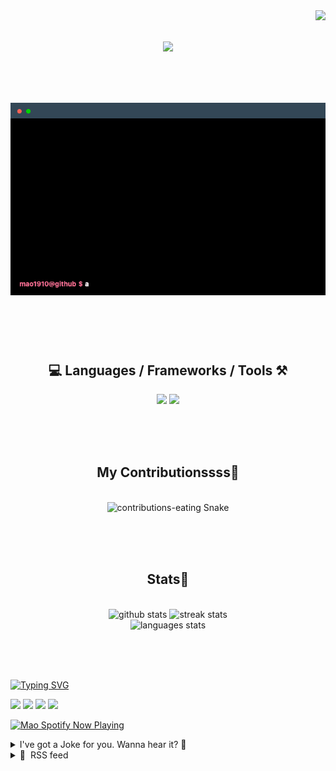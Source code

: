 <!-- VISITOR BADGE -->
<!-- https://github.com/hehuapei/visitor-badge -->

<img align="right" src="https://visitor-badge.laobi.icu/badge?page_id=mao1910.mao1910&left_color=%2379DAF9&right_color=%23FE6E96" />


<!-- TYPING SVG -->
<!-- https://github.com/DenverCoder1/readme-typing-svg -->

<h1 align="center">
    <img src="https://readme-typing-svg.herokuapp.com/?font=Righteous&size=35&center=true&vCenter=true&width=500&height=70&color=FE6E96&font=poppins&duration=5000&lines=Hi+There!+👋;+I'm+Mao!;" />
</h1>

<br/>

<!-- CODE/TERMINAL ABOUT ME -->
<h1 align="center">
<img src="./assets/terminal-5.gif" alt="Terminal" />
</h1>

<br/><br/><br/>


<!-- TECHNOLOGIES LOGOS -->
<!-- https://github.com/tandpfun/skill-icons -->

<h2 align="center">💻 Languages / Frameworks / Tools ⚒️</h2>
<div align="center">
    <img src="https://skillicons.dev/icons?i=javascript,typescript,angular,react,html,css,scss,bootstrap,cs,java,spring" />
    <img src="https://skillicons.dev/icons?i=flutter,firebase,supabase,mysql,git,github,gitlab,vscode,idea,maven,figma" />
</div>

<br/><br/><br/>


<!-- CONTRIBUTIONS SNAKE GAME -->
<!-- https://github.com/Platane/snk -->

<div align="center">
  <h2> My Contributionssss🐍 </h2>
  <br>
  <img alt="contributions-eating Snake" src="https://raw.githubusercontent.com/mao1910/mao1910/output/github-contribution-grid-snake.svg" />

  <!-- Four lines below suggested by Planate for Dark mode-->
  <picture>
  <source media="(prefers-color-scheme: dark)" srcset="github-snake-dark.svg" />
  <source media="(prefers-color-scheme: light)" srcset="github-snake.svg" />
  </picture>
  
  <br/><br/><br/>
</div>


<!-- GITHUB STATS -->
<!-- https://github.com/DenverCoder1/github-readme-streak-stats -->
<!-- https://github.com/anuraghazra/github-readme-stats -->
<!-- https://github-readme-stats-mao1910.vercel.app/ My own Vercel deployment-->

<h2 align="center"> Stats📝 </h2>
  <br>
<div align=center>
  <img width=429 src="https://github-readme-stats-mao1910.vercel.app/api?username=mao1910&count_private=true&show_icons=true&theme=dracula&rank_icon=github&hide=contribs&border_radius=10&border_color=79DAF9" alt="github stats"/>
  <img width=396 src="https://streak-stats.demolab.com/?user=mao1910&count_private=true&theme=dracula&currStreakNum=79DAF9&currStreakLabel=FE6E96&border_radius=10&border=79DAF9" alt="streak stats"/>
  <br/>
  <img src="https://github-readme-stats-mao1910.vercel.app/api/top-langs/?username=mao1910&layout=compact&theme=dracula&border_radius=10&size_weight=0.5&count_weight=0.5&border_color=79DAF9" alt="languages stats" />
</div>

<br/><br/><br/>


<!-- FOOTER -->
<!-- https://github.com/DenverCoder1/readme-typing-svg -->
<!-- https://readme-typing-svg.demolab.com/demo/ -->

<a href="https://git.io/typing-svg"><img src="https://readme-typing-svg.demolab.com?font=Poppins&pause=1000&color=FE6E96&width=535&lines=Thanks+for+dropping+by!;Feel+free+to+check+any+of+the+Socials+below+%F0%9F%91%87;Or+the+Joke+Of+The+Day+if+you're+down+for+a+giggle+%F0%9F%98%9D;Hope+to+see+you+again+%F0%9F%91%8A;Uh%3F+You're+still+here%3F;Well...+I'm+running+out+of+things+to+say...;Tell+you+what%2C+due+to+your+effort+and+perseverance%2C;I+shall+present+you+with+a+short+poem%3A;%22To+code%2C+or+not+to+code%2C+that+is+the+question%3A;Whether+'tis+nobler+in+the+IDE+to+debug;The+errors+and+issues+of+outrageous+software%2C;Or+to+take+up+the+keyboard+against+a+sea+of+bugs;And+by+coding%2C+end+them.%22;by+William+Shakespeare%2C+probably.+;Pretty+sure+that's+Hamlet's.;Alrighty%2C+this+has+been+fun.;But+I'll+restart+the+loop+now...+see+ya+soon!" alt="Typing SVG" /></a>


<!--  SOCIAL NETWORKS -->
<!-- https://github.com/alexandresanlim/Badges4-README.md-Profile -->

  <div> 
    <a href="https://www.deviantart.com/madeinkobaia/art/my-profile-is-under-construction-265626465" target="_blank"><img src="https://img.shields.io/badge/-LinkedIn-%230077B5?style=for-the-badge&logo=linkedin&logoColor=white" target="_blank"></a> <!-- ADD LINKEDIN PROFILE -->
    <a href = "https://www.nicepng.com/ourpic/u2q8o0t4t4r5o0r5_website-under-construction-png-graphic-transparent-website-under/"><img src="https://img.shields.io/badge/Portfolio-4285F4?style=for-the-badge&logo=Google-chrome&logoColor=white" target="_blank"></a> <!-- ADD PORTFOLIO WEBSITE -->
    <a href="https://discord.gg" target="_blank"><img src="https://img.shields.io/badge/Discord-7289DA?style=for-the-badge&logo=discord&logoColor=white" target="_blank"></a> <!-- ADD DISCORD -->
    <a href = "mailto:mao1910dev@gmail.com"><img src="https://img.shields.io/badge/Gmail-D14836?style=for-the-badge&logo=gmail&logoColor=white" target="_blank"></a>
  </div>


<!-- SPOTIFY PLAYING-->
<!-- https://github.com/novatorem/novatorem -->
<!-- https://spotify-now-playing-novatorem-git-main-mao1910.vercel.app/ My own Vercel deployment-->

[<img width=438px src="https://spotify-now-playing-git-main-mao1910.vercel.app//api/spotify/?border_color=FE6E96" alt="Mao Spotify Now Playing" />](https://open.spotify.com/user/31542et242zglhf42ydrtqgvuvde)


<!-- JOKE OF THE DAY -->
<!-- https://github.com/ABSphreak/readme-jokes -->
<!-- https://readme-jokes-git-master-mao1910.vercel.app/ My own Vercel deployment-->

<details>
<summary>I've got a Joke for you. Wanna hear it? 🙈</summary>

<br/>

 <tr>
 <td style="padding-top:4px"><img src = "https://readme-jokes-git-master-mao1910.vercel.app/api?&theme=dracula"></td>
 </tr>

</details>


<!-- RSS FEED -->
<!-- https://github.com/gautamkrishnar/blog-post-workflow -->

<details>
<summary>📕 &nbsp;RSS feed</summary>

<br/>

<!-- BLOG-POST-LIST:START -->
 #### - [The 10 tools I install on every new Mac I get](https://dev.to/codepo8/the-10-tools-i-install-on-every-new-mac-i-get-2l59) 
 <details><summary>Article</summary> <p>I am currently on a company trip with my brand new MacBook and here are the things I always install first to get started:</p>

<ul>
<li>
<a href="https://brew.sh/">Homebrew</a> - makes installing of low level stuff a breeze (free)</li>
<li>
<a href="https://nodejs.org/en">Node/NPM</a> - many things rely on it (free)</li>
<li>
<a href="https://www.dropbox.com/">Dropbox</a> - still be best way to store and share content amongst machines, both Google Drive and Microsoft OneDrive drive me nuts with their file permission nonsense (paid)</li>
<li>
<a href="https://videolan.org/vlc">VLC</a> - plays everything, has excellent keyboard shortcuts and can in a pinch even record screens for you (free)</li>
<li>
<a href="https://code.visualstudio.com">VS Code</a> - coders gotta edit (free)</li>
<li>
<a href="https://desktop.github.com/">GitHub Desktop</a> - much, much easier than installing and setting up Git yourself (free)</li>
<li>
<a href="https://imageoptim.com/mac">ImageOptim</a> - file resizing and optimising images, even on the command line (free)</li>
<li>
<a href="https://ffmpeg.org/">FFMPEG</a> - converts anything to anything on the command line (free)</li>
<li>
<a href="https://handbrake.fr/">Handbrake</a> - batch conversion of videos made easy (free)</li>
<li>
<a href="https://www.telestream.net/screenflow/overview.htm">Screenflow</a> - my go-to screen recording and video editing tool (paid)</li>
</ul>

<p>Other essentials are a VPN (I use <a href="https://mullvad.net/en">Mullvad</a> and <a href="https://protonvpn.com/">ProtonVPN</a>), but that's about it. </p>

<p>Photo by <a href="https://unsplash.com/@imattsmart?utm_source=unsplash&amp;utm_medium=referral&amp;utm_content=creditCopyText">iMattSmart</a> on <a href="https://unsplash.com/photos/sm0Bkoj5bnA?utm_source=unsplash&amp;utm_medium=referral&amp;utm_content=creditCopyText">Unsplash</a></p>

 </details> 
 <hr /> 

 #### - [C# Arrays](https://dev.to/zafarurakov/c-arrays-4acj) 
 <details><summary>Article</summary> <h3>
  
  
  Introduction
</h3>

<p>Arrays are an essential data structure in C# that allow you to store and manipulate collections of elements of the same data type. Arrays provide a convenient way to work with multiple values under a single variable name.</p>

<p>In C#, arrays can be of various types, including one-dimensional, multi-dimensional, and jagged arrays. This documentation will explore each type and provide clear examples to help you understand their usage.</p>

<h3>
  
  
  One-Dimensional Arrays
</h3>

<p><strong>Declaration and Initialization</strong><br>
One-dimensional arrays in C# are declared and initialized using square brackets "[]". Here's an example of declaring and initializing an integer array:<br>
</p>

<div class="highlight js-code-highlight">
<pre class="highlight csharp"><code><span class="kt">int</span><span class="p">[]</span> <span class="n">numbers</span> <span class="p">=</span> <span class="k">new</span> <span class="kt">int</span><span class="p">[</span><span class="m">5</span><span class="p">];</span> <span class="c1">// Creates an integer array with 5 elements</span>
</code></pre>

</div>



<p><strong>Accessing Elements</strong><br>
You can access elements in a one-dimensional array using their index, starting from 0. For example:<br>
</p>

<div class="highlight js-code-highlight">
<pre class="highlight csharp"><code><span class="kt">int</span> <span class="n">thirdNumber</span> <span class="p">=</span> <span class="n">numbers</span><span class="p">[</span><span class="m">2</span><span class="p">];</span> <span class="c1">// Accesses the third element (index 2)</span>
</code></pre>

</div>



<p><strong>Example: Sum of Elements</strong><br>
Let's calculate the sum of elements in an integer array:<br>
</p>

<div class="highlight js-code-highlight">
<pre class="highlight csharp"><code><span class="kt">int</span><span class="p">[]</span> <span class="n">numbers</span> <span class="p">=</span> <span class="p">{</span> <span class="m">1</span><span class="p">,</span> <span class="m">2</span><span class="p">,</span> <span class="m">3</span><span class="p">,</span> <span class="m">4</span><span class="p">,</span> <span class="m">5</span> <span class="p">};</span>
<span class="kt">int</span> <span class="n">sum</span> <span class="p">=</span> <span class="m">0</span><span class="p">;</span>

<span class="k">foreach</span> <span class="p">(</span><span class="kt">int</span> <span class="n">num</span> <span class="k">in</span> <span class="n">numbers</span><span class="p">)</span>
<span class="p">{</span>
    <span class="n">sum</span> <span class="p">+=</span> <span class="n">num</span><span class="p">;</span>
<span class="p">}</span>

<span class="n">Console</span><span class="p">.</span><span class="nf">WriteLine</span><span class="p">(</span><span class="s">"Sum of elements: "</span> <span class="p">+</span> <span class="n">sum</span><span class="p">);</span>
</code></pre>

</div>





<div class="highlight js-code-highlight">
<pre class="highlight csharp"><code><span class="n">Sum</span> <span class="n">of</span> <span class="n">elements</span><span class="p">:</span> <span class="m">15</span>
</code></pre>

</div>



<h3>
  
  
  Multi-Dimensional Arrays
</h3>

<p><strong>Declaration and Initialization</strong><br>
Multi-dimensional arrays have multiple dimensions, typically represented as a matrix. You can declare and initialize them like this:<br>
</p>

<div class="highlight js-code-highlight">
<pre class="highlight csharp"><code><span class="kt">int</span><span class="p">[,]</span> <span class="n">matrix</span> <span class="p">=</span> <span class="k">new</span> <span class="kt">int</span><span class="p">[</span><span class="m">3</span><span class="p">,</span> <span class="m">3</span><span class="p">];</span> <span class="c1">// Creates a 3x3 integer matrix</span>
</code></pre>

</div>



<p><strong>Accessing Elements</strong><br>
Accessing elements in a multi-dimensional array requires specifying indices for each dimension:<br>
</p>

<div class="highlight js-code-highlight">
<pre class="highlight csharp"><code><span class="n">matrix</span><span class="p">[</span><span class="m">0</span><span class="p">,</span> <span class="m">0</span><span class="p">]</span> <span class="p">=</span> <span class="m">1</span><span class="p">;</span> <span class="c1">// Accesses the element in the first row and first column</span>
</code></pre>

</div>



<p><strong>Example: Matrix Multiplication</strong><br>
Let's perform matrix multiplication using multi-dimensional arrays:<br>
</p>

<div class="highlight js-code-highlight">
<pre class="highlight csharp"><code><span class="kt">int</span><span class="p">[,]</span> <span class="n">matrixA</span> <span class="p">=</span> <span class="p">{</span> <span class="p">{</span> <span class="m">1</span><span class="p">,</span> <span class="m">2</span> <span class="p">},</span> <span class="p">{</span> <span class="m">3</span><span class="p">,</span> <span class="m">4</span> <span class="p">}</span> <span class="p">};</span>
<span class="kt">int</span><span class="p">[,]</span> <span class="n">matrixB</span> <span class="p">=</span> <span class="p">{</span> <span class="p">{</span> <span class="m">5</span><span class="p">,</span> <span class="m">6</span> <span class="p">},</span> <span class="p">{</span> <span class="m">7</span><span class="p">,</span> <span class="m">8</span> <span class="p">}</span> <span class="p">};</span>
<span class="kt">int</span><span class="p">[,]</span> <span class="n">result</span> <span class="p">=</span> <span class="k">new</span> <span class="kt">int</span><span class="p">[</span><span class="m">2</span><span class="p">,</span> <span class="m">2</span><span class="p">];</span>

<span class="k">for</span> <span class="p">(</span><span class="kt">int</span> <span class="n">i</span> <span class="p">=</span> <span class="m">0</span><span class="p">;</span> <span class="n">i</span> <span class="p">&lt;</span> <span class="m">2</span><span class="p">;</span> <span class="n">i</span><span class="p">++)</span>
<span class="p">{</span>
    <span class="k">for</span> <span class="p">(</span><span class="kt">int</span> <span class="n">j</span> <span class="p">=</span> <span class="m">0</span><span class="p">;</span> <span class="n">j</span> <span class="p">&lt;</span> <span class="m">2</span><span class="p">;</span> <span class="n">j</span><span class="p">++)</span>
    <span class="p">{</span>
        <span class="k">for</span> <span class="p">(</span><span class="kt">int</span> <span class="n">k</span> <span class="p">=</span> <span class="m">0</span><span class="p">;</span> <span class="n">k</span> <span class="p">&lt;</span> <span class="m">2</span><span class="p">;</span> <span class="n">k</span><span class="p">++)</span>
        <span class="p">{</span>
            <span class="n">result</span><span class="p">[</span><span class="n">i</span><span class="p">,</span> <span class="n">j</span><span class="p">]</span> <span class="p">+=</span> <span class="n">matrixA</span><span class="p">[</span><span class="n">i</span><span class="p">,</span> <span class="n">k</span><span class="p">]</span> <span class="p">*</span> <span class="n">matrixB</span><span class="p">[</span><span class="n">k</span><span class="p">,</span> <span class="n">j</span><span class="p">];</span>
        <span class="p">}</span>
    <span class="p">}</span>
<span class="p">}</span>

<span class="n">Console</span><span class="p">.</span><span class="nf">WriteLine</span><span class="p">(</span><span class="s">"Matrix Multiplication Result:"</span><span class="p">);</span>
<span class="k">for</span> <span class="p">(</span><span class="kt">int</span> <span class="n">i</span> <span class="p">=</span> <span class="m">0</span><span class="p">;</span> <span class="n">i</span> <span class="p">&lt;</span> <span class="m">2</span><span class="p">;</span> <span class="n">i</span><span class="p">++)</span>
<span class="p">{</span>
    <span class="k">for</span> <span class="p">(</span><span class="kt">int</span> <span class="n">j</span> <span class="p">=</span> <span class="m">0</span><span class="p">;</span> <span class="n">j</span> <span class="p">&lt;</span> <span class="m">2</span><span class="p">;</span> <span class="n">j</span><span class="p">++)</span>
    <span class="p">{</span>
        <span class="n">Console</span><span class="p">.</span><span class="nf">Write</span><span class="p">(</span><span class="n">result</span><span class="p">[</span><span class="n">i</span><span class="p">,</span> <span class="n">j</span><span class="p">]</span> <span class="p">+</span> <span class="s">" "</span><span class="p">);</span>
    <span class="p">}</span>
    <span class="n">Console</span><span class="p">.</span><span class="nf">WriteLine</span><span class="p">();</span>
<span class="p">}</span>
</code></pre>

</div>





<div class="highlight js-code-highlight">
<pre class="highlight csharp"><code><span class="n">Matrix</span> <span class="n">Multiplication</span> <span class="n">Result</span><span class="p">:</span>
<span class="m">19</span> <span class="m">22</span>
<span class="m">43</span> <span class="m">50</span>
</code></pre>

</div>



<h3>
  
  
  Jagged Arrays
</h3>

<p>Jagged arrays are arrays of arrays, where each sub-array can have a different length. They are declared and initialized as follows:<br>
</p>

<div class="highlight js-code-highlight">
<pre class="highlight csharp"><code><span class="kt">int</span><span class="p">[][]</span> <span class="n">jaggedArray</span> <span class="p">=</span> <span class="k">new</span> <span class="kt">int</span><span class="p">[</span><span class="m">3</span><span class="p">][];</span>
<span class="n">jaggedArray</span><span class="p">[</span><span class="m">0</span><span class="p">]</span> <span class="p">=</span> <span class="k">new</span> <span class="kt">int</span><span class="p">[]</span> <span class="p">{</span> <span class="m">1</span><span class="p">,</span> <span class="m">2</span> <span class="p">};</span>
<span class="n">jaggedArray</span><span class="p">[</span><span class="m">1</span><span class="p">]</span> <span class="p">=</span> <span class="k">new</span> <span class="kt">int</span><span class="p">[]</span> <span class="p">{</span> <span class="m">3</span><span class="p">,</span> <span class="m">4</span><span class="p">,</span> <span class="m">5</span> <span class="p">};</span>
<span class="n">jaggedArray</span><span class="p">[</span><span class="m">2</span><span class="p">]</span> <span class="p">=</span> <span class="k">new</span> <span class="kt">int</span><span class="p">[]</span> <span class="p">{</span> <span class="m">6</span><span class="p">,</span> <span class="m">7</span><span class="p">,</span> <span class="m">8</span><span class="p">,</span> <span class="m">9</span> <span class="p">};</span>
</code></pre>

</div>



<p><strong>Accessing Elements</strong><br>
To access elements in a jagged array, you need to specify both the outer and inner indices:<br>
</p>

<div class="highlight js-code-highlight">
<pre class="highlight csharp"><code><span class="kt">int</span> <span class="k">value</span> <span class="p">=</span> <span class="n">jaggedArray</span><span class="p">[</span><span class="m">1</span><span class="p">][</span><span class="m">2</span><span class="p">];</span> <span class="c1">// Accesses the third element of the second sub-array</span>
</code></pre>

</div>



<p><strong>Example: Sum of Elements in Jagged Array</strong><br>
Let's calculate the sum of elements in a jagged integer array:<br>
</p>

<div class="highlight js-code-highlight">
<pre class="highlight csharp"><code><span class="kt">int</span><span class="p">[][]</span> <span class="n">jaggedArray</span> <span class="p">=</span> <span class="k">new</span> <span class="kt">int</span><span class="p">[][]</span> <span class="p">{</span>
    <span class="k">new</span> <span class="kt">int</span><span class="p">[]</span> <span class="p">{</span> <span class="m">1</span><span class="p">,</span> <span class="m">2</span> <span class="p">},</span>
    <span class="k">new</span> <span class="kt">int</span><span class="p">[]</span> <span class="p">{</span> <span class="m">3</span><span class="p">,</span> <span class="m">4</span><span class="p">,</span> <span class="m">5</span> <span class="p">},</span>
    <span class="k">new</span> <span class="kt">int</span><span class="p">[]</span> <span class="p">{</span> <span class="m">6</span><span class="p">,</span> <span class="m">7</span><span class="p">,</span> <span class="m">8</span><span class="p">,</span> <span class="m">9</span> <span class="p">}</span>
<span class="p">};</span>

<span class="kt">int</span> <span class="n">sum</span> <span class="p">=</span> <span class="m">0</span><span class="p">;</span>

<span class="k">foreach</span> <span class="p">(</span><span class="kt">int</span><span class="p">[]</span> <span class="n">subArray</span> <span class="k">in</span> <span class="n">jaggedArray</span><span class="p">)</span>
<span class="p">{</span>
    <span class="k">foreach</span> <span class="p">(</span><span class="kt">int</span> <span class="n">num</span> <span class="k">in</span> <span class="n">subArray</span><span class="p">)</span>
    <span class="p">{</span>
        <span class="n">sum</span> <span class="p">+=</span> <span class="n">num</span><span class="p">;</span>
    <span class="p">}</span>
<span class="p">}</span>

<span class="n">Console</span><span class="p">.</span><span class="nf">WriteLine</span><span class="p">(</span><span class="s">"Sum of elements in jagged array: "</span> <span class="p">+</span> <span class="n">sum</span><span class="p">);</span>
</code></pre>

</div>





<div class="highlight js-code-highlight">
<pre class="highlight plaintext"><code>Sum of elements in jagged array: 45
</code></pre>

</div>



<h3>
  
  
  Conclusion
</h3>

<p>Arrays are versatile and fundamental data structures in C#. Understanding how to declare, initialize, and manipulate different types of arrays will greatly enhance your programming skills. Feel free to experiment with the provided examples and explore more complex scenarios to become proficient in working with arrays in C#.</p>

<p>I have a lot of interesting code on <strong><a href="https://github.com/ZafarUrakov">GitHub</a></strong></p>

 </details> 
 <hr /> 

 #### - [I built WebComponents-based framework, I am HTML Developer](https://dev.to/oknoorap/i-built-webcomponents-based-framework-i-am-html-developer-2jjb) 
 <details><summary>Article</summary> <p>TL;DR: I created Realm (<a href="https://realm.codes">https://realm.codes</a>), a WebComponents-based framework that prioritizes simplicity and efficiency in frontend development. As a solo founder and product builder, I understand the importance of building Minimum Viable Products (MVPs) quickly. That's why Realm doesn't rely on heavy tooling, transpilers, or complex setups.</p>

<p>Embraces the HTML Developer Manifesto, emphasizing clean and concise HTML code over excessive JavaScript. Realm offers a streamlined development experience and allows you to prototype and launch your ideas quickly. With features like reactive data binding and reusability, Realm empowers you to build dynamic web apps effortlessly.</p>




<p>You know, in the world of JavaScript, there's this belief that a new framework pops up every second. Developers are never satisfied with what exists and always end up reinventing the wheel. But you know what? It's actually a good thing. Innovation in other fields works the same way.</p>

<p>As a React / Next.js developer for the past four years (and still using it), I've often found myself struggling with the complexities of modern web development. Sure, there have been attempts in the past to reinvent things, like SSR (Server-Side Rendering) or RSC (React Server Components), can be done with old PHP way, but they're not quite the same. But it makes the web development more complex.</p>

<p>The complexity of modern web development has always bothered me. As someone building products, working on Minimum Viable Products (MVPs), I find myself caught up in endless tasks like setting up boilerplate code, organizing folders, and implementing best practices.</p>

<p>But then, I stumbled upon a post by <a href="https://x.com/levelsio">@levelsio</a> on X (<a href="https://x.com/levelsio/status/1675829733668319233">https://x.com/levelsio/status/1675829733668319233</a>). He was using jQuery and PHP, and his product shipped quickly without any issues. It made me realize that building a million-dollar MVP doesn't necessarily require a complex stack. It's all about having a clear vision for your product. The stack is just another piece of the puzzle.</p>

<p>The mindset of a founder or indie maker is different from that of a developer working at a startup. Best practices and scalability, in my opinion, aren't all that important during the MVP phase.</p>

<p>That's why I've always dreamt of creating a simple framework that ignores all the complexity and best practices. I miss the good old days of jQuery, where everything was just simple.</p>

<p>So, let's take a trip down memory lane and explore the evolution of web development, particularly on the frontend development.</p>




<h2>
  
  
  Frontend Development Evolution
</h2>

<p>I witnessed most of the frontend development journey from the beginning, and I am grateful that today we have some awesome frameworks and libraries that have revolutionized the way we build user interfaces. We will recall of our memory about the evolution of frontend development and delve into the journeys of some prominent frameworks and libraries that have shaped the frontend world.</p>

<h3>
  
  
  jQuery
</h3>

<p>The jQuery Era marked a significant shift in frontend development. jQuery, released in 2006, quickly gained popularity due to its simplicity and ability to manipulate the Document Object Model (DOM) efficiently. It provided a concise syntax for traversing and manipulating HTML elements, handling events, and making AJAX requests. jQuery's widespread adoption made it the go-to library for many developers, and its influence can still be seen in countless legacy codebases.</p>

<h3>
  
  
  AngularJS
</h3>

<p>AngularJS, introduced by Google in 2010, brought a new paradigm to frontend development with its Model-View-Controller (MVC) architecture. It offered a comprehensive framework for building dynamic web applications, providing features like two-way data binding, dependency injection, and reusable components. AngularJS gained popularity for its ability to handle complex applications and its strong community support.</p>

<h3>
  
  
  Polymer
</h3>

<p>Polymer, developed by Google in 2013, introduced the concept of web components to frontend development. Web components enable developers to encapsulate and reuse UI elements across different projects. Polymer provided a set of tools and conventions to create and use web components, making it easier to build modular and maintainable frontend code. Polymer may not have reached the same level of popularity as some other frameworks, but it played a crucial role in paving the way for the future of web components. This inspired me to create Realm, a framework that embraces the power and potential of web components.</p>

<h3>
  
  
  Vue, React, Svelte
</h3>

<p>The rise of Vue.js, React, and Svelte in recent years has transformed frontend development. Vue.js, released in 2014, offers a progressive framework that combines declarative rendering, component-based architecture, and a gentle learning curve. React, introduced by Facebook in 2013, revolutionized UI development with its virtual DOM and component-based approach. Svelte, released in 2016, takes a different approach by compiling components at build time, resulting in highly efficient and performant applications.</p>

<p>These frameworks have gained massive popularity due to their robust ecosystems, extensive community support, and developer-friendly features. They have significantly simplified frontend development and empowered developers to build complex and interactive user interfaces with ease.</p>

<h3>
  
  
  HTML Lit
</h3>

<p>HTML Lit, introduced by the Polymer team in 2019, is a lightweight library that enables developers to write web components using template literals. It combines the power of modern JavaScript with the simplicity of HTML templates, making it easier to create reusable components. HTML Lit embraces the native web platform and focuses on small file sizes and performance optimizations, making it an excellent choice for building fast and efficient web applications. This is the grandchild of Polymer, and I must say, I am truly enamored by the simplicity of this framework. The elegance and straightforwardness of HTMLLit have been a tremendous inspiration for the development of Realm.</p>

<h3>
  
  
  HTMX
</h3>

<p>HTMX is not just a meme, it’s real JS library. Everyone loved it. A relatively new addition to the frontend development landscape, focuses on enhancing traditional HTML applications with minimal JavaScript. It allows developers to add dynamic functionality to their websites by annotating HTML elements with attributes. HTMX uses AJAX requests to update parts of the page, providing a seamless user experience without the need for complex JavaScript frameworks. It emphasizes simplicity and developer ergonomics, making it a valuable tool for building modern web applications.</p>




<h2>
  
  
  Introducing Realm: Reactive-Lightweight Markup Language
</h2>

<p>Let me get straight to the point. With Realm, all you need is a text editor and a browser. You don't even have to set up a localhost (although we might need that later, but it's not necessary if you don't import an element).</p>

<p>The heart and soul of Realm lies in defining custom elements that you can use anywhere, and it's only uses HTML element. That's where the magic happens.<br>
</p>

<div class="highlight js-code-highlight">
<pre class="highlight html"><code>
<span class="nt">&lt;custom-element</span> <span class="na">name=</span><span class="s">"my-element"</span><span class="nt">&gt;</span>
  <span class="nt">&lt;element-attr</span> <span class="na">name=</span><span class="s">"name"</span> <span class="na">type=</span><span class="s">"string"</span><span class="nt">&gt;</span>Default Name<span class="nt">&lt;/element-attr&gt;</span>
  <span class="nt">&lt;element-attr</span> <span class="na">name=</span><span class="s">"dream"</span> <span class="na">type=</span><span class="s">"string"</span><span class="nt">&gt;</span>Star<span class="nt">&lt;/element-attr&gt;</span>
  <span class="nt">&lt;template&gt;</span>
    Hello my name is <span class="nt">&lt;slot</span> <span class="na">name=</span><span class="s">"@name"</span><span class="nt">&gt;&lt;/slot&gt;</span>,
    My dream: <span class="nt">&lt;slot</span> <span class="na">name=</span><span class="s">"@dream"</span><span class="nt">&gt;&lt;/slot&gt;</span>
  <span class="nt">&lt;/template&gt;</span>
<span class="nt">&lt;/custom-element&gt;</span>

<span class="c">&lt;!-- Render it anywhere --&gt;</span>
<span class="nt">&lt;my-element</span> <span class="na">name=</span><span class="s">"Luffy"</span> <span class="na">dream=</span><span class="s">"King of Pirates"</span><span class="nt">&gt;&lt;/my-element&gt;</span>
<span class="nt">&lt;my-element</span> <span class="na">name=</span><span class="s">"Nami"</span> <span class="na">dream=</span><span class="s">"Draw the map of the world"</span><span class="nt">&gt;&lt;/my-element&gt;</span>
<span class="nt">&lt;my-element</span> <span class="na">name=</span><span class="s">"Zoro"</span> <span class="na">dream=</span><span class="s">"The Best Swordsman in the world"</span><span class="nt">&gt;&lt;/my-element&gt;</span>
<span class="nt">&lt;my-element</span> <span class="na">name=</span><span class="s">"Sanji"</span> <span class="na">dream=</span><span class="s">"Finding the All Blue"</span><span class="nt">&gt;&lt;/my-element&gt;</span>
<span class="nt">&lt;my-element</span> <span class="na">name=</span><span class="s">"Ussop"</span> <span class="na">dream=</span><span class="s">"The great warrior of the sea"</span><span class="nt">&gt;&lt;/my-element&gt;</span>
</code></pre>

</div>



<p>Realm draws inspiration from a mix of React, Polymer, jQuery, and all the other frameworks I mentioned in the Frontend Development Evolution section above.<br>
</p>

<div class="highlight js-code-highlight">
<pre class="highlight html"><code><span class="nt">&lt;custom-element</span> <span class="na">name=</span><span class="s">"basic-counter"</span><span class="nt">&gt;</span>
  <span class="nt">&lt;element-state</span> <span class="na">name=</span><span class="s">"counter"</span> <span class="na">type=</span><span class="s">"number"</span><span class="nt">&gt;</span>0<span class="nt">&lt;/element-state&gt;</span>
  <span class="nt">&lt;element-flow&gt;</span>
    <span class="nt">&lt;trigger-event</span> <span class="na">click=</span><span class="s">"AddCountBtn"</span><span class="nt">&gt;</span>
      <span class="nt">&lt;set-state</span> <span class="na">name=</span><span class="s">"counter"</span> <span class="na">value=</span><span class="s">"1"</span> <span class="na">mutate=</span><span class="s">"+"</span><span class="nt">&gt;&lt;/set-state&gt;</span>
    <span class="nt">&lt;/trigger-event&gt;</span>
  <span class="nt">&lt;/element-flow&gt;</span>

  <span class="nt">&lt;template&gt;</span>
    <span class="nt">&lt;button</span> <span class="na">ref=</span><span class="s">"AddCountBtn"</span><span class="nt">&gt;</span>
      Add count <span class="nt">&lt;slot</span> <span class="na">name=</span><span class="s">"#counter"</span><span class="nt">&gt;&lt;/slot&gt;</span>
    <span class="nt">&lt;/button&gt;</span>
  <span class="nt">&lt;/template&gt;</span>
<span class="nt">&lt;/custom-element&gt;</span>
</code></pre>

</div>



<p>If you're curious about how this all works, you can dive into the <a href="https://realm.codes/docs/learn">Tutorial</a> on Realm's website. It will provide you with detailed insights and instructions on the process.</p>

<p>People love to joke about how there's no such thing as an "HTML developer" and that HTML is just a silly markup language. Well, I think it's time for them to stop laughing and start taking it seriously. It's time to take things to a whole new level.</p>

<p>I take great pride in calling myself an HTML developer, with a little help from JavaScript of course. In fact, I proudly declare the HTML Developer Manifesto.</p>




<h2>
  
  
  HTML Developer Manifesto
</h2>

<p>We, the HTML developers, stand united in our belief that HTML is not just a markup language but a versatile tool capable of building powerful web applications. We embrace the potential of HTML and its ecosystem to create innovative, interactive, and scalable solutions. We proudly present the HTML Developer Manifesto, showcasing the capabilities of HTML as a programming language:</p>

<ol>
<li><p>HTML is not limited to markup: We reject the notion that HTML is solely for structuring web content. With the advent of WebComponents, we can now create custom elements with attributes, state, reactivity, and reusability, all using HTML syntax. HTML is evolving beyond its origins and becoming a programming language in its own right.</p></li>
<li><p>Embracing the power of WebComponents: We harness the power of WebComponents to encapsulate functionality and create reusable building blocks. By defining custom elements, we can extend the vocabulary of HTML, enabling the creation of complex applications with less reliance on JavaScript.</p></li>
<li><p>State management in HTML: We recognize that state management is a crucial aspect of application development. With the help of HTML attributes and the power of WebComponents, we can maintain and manage state directly within our HTML code. This allows for cleaner and more declarative code, reducing the need for excessive JavaScript.</p></li>
<li><p>Reactivity through HTML attributes: We believe that interactivity is a fundamental requirement for modern applications. By leveraging HTML attributes, we can achieve reactivity within our components. Through event listeners and attribute-based triggers, we enable seamless updates and dynamic behavior without heavy JavaScript dependencies.</p></li>
<li><p>Leveraging CSS for styling and animation: We acknowledge that CSS plays a pivotal role in the visual presentation and user experience. By combining HTML's structure with the expressive power of CSS, we can create stunning interfaces and engaging animations, breathing life into our applications.</p></li>
<li><p>The spirit of reusability: We champion the concept of reusability in software development. By leveraging the modularity of WebComponents, we can create self-contained, encapsulated elements that can be easily reused across projects. This promotes efficiency, maintainability, and faster development cycles.</p></li>
<li><p>HTML as a gateway to accessibility: We recognize that building accessible applications is a moral imperative. HTML, with its built-in semantics, provides a solid foundation for creating inclusive experiences. By adhering to best practices and leveraging HTML's accessibility features, we ensure that our applications are usable by a diverse range of users.</p></li>
<li><p>Collaboration between HTML and JavaScript: We acknowledge that HTML and JavaScript are powerful allies in the pursuit of web development excellence. While HTML can handle many aspects of application logic, we recognize the need for JavaScript to handle complex computations, API interactions, and advanced functionalities. We encourage the harmonious collaboration of HTML and JavaScript to create robust and feature-rich applications.</p></li>
</ol>

<p>We the HTML developers, stand firm in our belief that HTML is not merely a markup language but a programming language capable of creating sophisticated web applications. Together, let us push the boundaries of what can be achieved with HTML and build a more innovative, accessible, and inclusive web for all.</p>




<p>This is just the beginning. Once I complete the initial iteration to finish the first version, there's a lot of work ahead of me. I'll be focusing on improving the codebase and optimizing performance.</p>

<p>I've just introduced you to a concept, and who knows? Maybe there's something new that will draw inspiration from what I've created. The possibilities are endless!</p>

<p>I think this article is too long, if you want to supports me you can reach me out on X <a href="https://x.com/oknoorap">@oknoorap</a>.</p>

<p>Feel free to show your support for Realm by giving it a star on GitHub 😉</p>

<p>🔥 Website: <a href="https://realm.codes">https://realm.codes</a><br>
👉 Github: <a href="https://github.com/realmorg/realm">https://github.com/realmorg/realm</a></p>

 </details> 
 <hr /> 

 #### - [Happy Programmers' Day!](https://dev.to/devu/happy-programmers-day-53cc) 
 <details><summary>Article</summary> <p>El día de hoy (13 de septiembre del 2023) se celebra esta profesión, actividad, hobbie, o estilo de vida.</p>

<p>Para celebrar nuestro gusto por la programación realizamos unos pósters conmemorativos. Imprímelos, guárdalos, y compartelos!</p>

<p>Today (September 13, 2023), we celebrate this profession, activity, hobby, or lifestyle.</p>

<p>To celebrate our love for programming, we have created some commemorative posters. Print them, keep them, and share them!</p>

<p><a href="https://www.devu.space/assets/duck%20light.png">Full size</a><br>
<a href="https://res.cloudinary.com/practicaldev/image/fetch/s--r95Bkc7z--/c_limit%2Cf_auto%2Cfl_progressive%2Cq_auto%2Cw_800/https://dev-to-uploads.s3.amazonaws.com/uploads/articles/gxy60lurhmipkk1eh59h.png" class="article-body-image-wrapper"><img src="https://res.cloudinary.com/practicaldev/image/fetch/s--r95Bkc7z--/c_limit%2Cf_auto%2Cfl_progressive%2Cq_auto%2Cw_800/https://dev-to-uploads.s3.amazonaws.com/uploads/articles/gxy60lurhmipkk1eh59h.png" alt="Rubber duck debugging poster" width="661" height="989"></a></p>

<p><a href="https://www.devu.space/assets/programmers%20day%201.png">Full size</a><br>
<a href="https://res.cloudinary.com/practicaldev/image/fetch/s--EEQOXT97--/c_limit%2Cf_auto%2Cfl_progressive%2Cq_auto%2Cw_800/https://dev-to-uploads.s3.amazonaws.com/uploads/articles/oqylqthz3xcl65lif1y3.png" class="article-body-image-wrapper"><img src="https://res.cloudinary.com/practicaldev/image/fetch/s--EEQOXT97--/c_limit%2Cf_auto%2Cfl_progressive%2Cq_auto%2Cw_800/https://dev-to-uploads.s3.amazonaws.com/uploads/articles/oqylqthz3xcl65lif1y3.png" alt="Heart poster" width="660" height="992"></a></p>

 </details> 
 <hr /> 

 #### - [Islands & Server Components & Resumability, Oh My!](https://dev.to/this-is-learning/islands-server-components-resumability-oh-my-319d) 
 <details><summary>Article</summary> <p>It is no secret that the past 2 years have seen the beginnings of a fairly dramatic change in frontend web technology. I write about these topics regularly. But as they enter the more mainstream vernacular I've found it has become more and more difficult to understand what these technologies are and differentiate when they are useful.</p>

<p>At the heart of the discussion is the topic of Hydration. The process in which a server-rendered website becomes interactive to the user in the browser. But even that is something that holds a somewhat vague understanding. What is it for an application to become interactive?</p>

<p>And Hydration is more significant than the amount of JavaScript we ship or execute. It impacts what data we need to serialize and send to the browser. This is an area that is not simple to build solutions for, and it is little surprise explaining them is equally challenging.</p>


<div class="ltag__link">
  <a href="/this-is-learning" class="ltag__link__link">
    <div class="ltag__link__org__pic">
      <img src="https://res.cloudinary.com/practicaldev/image/fetch/s--Ba6C0swq--/c_limit%2Cf_auto%2Cfl_progressive%2Cq_auto%2Cw_800/https://res.cloudinary.com/practicaldev/image/fetch/s--TcsNlUvs--/c_fill%2Cf_auto%2Cfl_progressive%2Ch_150%2Cq_auto%2Cw_150/https://dev-to-uploads.s3.amazonaws.com/uploads/organization/profile_image/3314/dc73eb74-08f9-4592-b599-c08f2bb14b4d.png" alt="This is Learning" width="150" height="150">
      <div class="ltag__link__user__pic">
        <img src="https://res.cloudinary.com/practicaldev/image/fetch/s--shNeL80b--/c_limit%2Cf_auto%2Cfl_progressive%2Cq_auto%2Cw_800/https://res.cloudinary.com/practicaldev/image/fetch/s--zjqjkX6K--/c_fill%2Cf_auto%2Cfl_progressive%2Ch_150%2Cq_auto%2Cw_150/https://dev-to-uploads.s3.amazonaws.com/uploads/user/profile_image/186199/a3d1cfed-a1ca-41cd-a146-9db4e65711d4.jpeg" alt="" width="150" height="150">
      </div>
    </div>
  </a>
  <a href="/this-is-learning/why-efficient-hydration-in-javascript-frameworks-is-so-challenging-1ca3" class="ltag__link__link">
    <div class="ltag__link__content">
      <h2>Why Efficient Hydration in JavaScript Frameworks is so Challenging</h2>
      <h3>Ryan Carniato for This is Learning ・ Feb 3 '22</h3>
      <div class="ltag__link__taglist">
      </div>
    </div>
  </a>
</div>


<p>Now that more solutions have shipped I think it is time to revisit the 3 most promising approaches to this space.</p>




<h2>
  
  
  When does a Site become Interactive?
</h2>

<p><a href="https://res.cloudinary.com/practicaldev/image/fetch/s--JTGk7P_Q--/c_limit%2Cf_auto%2Cfl_progressive%2Cq_auto%2Cw_800/https://dev-to-uploads.s3.amazonaws.com/uploads/articles/oru6oigox10kssmlf4d4.jpeg" class="article-body-image-wrapper"><img src="https://res.cloudinary.com/practicaldev/image/fetch/s--JTGk7P_Q--/c_limit%2Cf_auto%2Cfl_progressive%2Cq_auto%2Cw_800/https://dev-to-uploads.s3.amazonaws.com/uploads/articles/oru6oigox10kssmlf4d4.jpeg" alt="INP Graphic" width="800" height="472"></a></p>

<p>But first I think we need to start here. For such a seemingly simple question the answer isn't so straightforward. There is a reason performance experts in the browser, like the Chrome team, have gone through several iterations on how to best capture this. TTI (Time to Interactive), FID (First Input Delay), and now INP (Input to Next Paint) can also serve as a way to understand how responsive our websites are.</p>

<p>Looking at framework space there has been a lot of talk about Progressive Enhancement. I.e... having elements work if the JavaScript is not available (or available yet). Is a site considered interactive if clicking a button works in the sense it does a slower full-page navigation(server round trip) where it otherwise would have done stuff in the browser only?</p>

<p>How about if events are captured and then replayed during hydration or even used to prioritize what gets hydrated first as in the case of React 18's Selective Hydration? If the browser doesn't miss any end-user events but just doesn't respond right away because it is loading code, is that considered interactive?</p>

<p>The fact that these sorts of techniques are everywhere at this point is why at least to me being interactive can't only include the ability to catch the cause, but also the time it takes to witness the expected effect. How to measure that reasonably I will leave it to the browser teams, but that should give us goalposts for our exploration.</p>




<h2>
  
  
  Islands
</h2>

<p><a href="https://res.cloudinary.com/practicaldev/image/fetch/s--A-Y63sDH--/c_limit%2Cf_auto%2Cfl_progressive%2Cq_auto%2Cw_800/https://dev-to-uploads.s3.amazonaws.com/uploads/articles/4lteo95ma15ugimwn9pj.jpg" class="article-body-image-wrapper"><img src="https://res.cloudinary.com/practicaldev/image/fetch/s--A-Y63sDH--/c_limit%2Cf_auto%2Cfl_progressive%2Cq_auto%2Cw_800/https://dev-to-uploads.s3.amazonaws.com/uploads/articles/4lteo95ma15ugimwn9pj.jpg" alt="Islands" width="800" height="534"></a></p>

<p>The thing to love about Islands is they start so simple. If you have too much JavaScript, divide and conquer. The earliest days of client-side rendering involved embedding interactive widgets in server-rendered applications. Even things like Web Components have made this pretty easy to do over the years. </p>

<p>Well, except for one problem. These widgets were client-rendered so they came from the server blank. This could cause layout shifts and a delay in primary content showing. Islands in the basic form is just server rendering these pieces as well.</p>

<p>Simple, but it meant JavaScript on the server to render which is why outside of Marko(2014), we did not see much exploration here until the more common SPA (Single Page App) server rendered had proven JavaScript full-stack was viable. Not until 2021 with frameworks like Astro, and Fresh did we see a return to this.</p>

<p>There are some significant differences between Islands and its SPA counterparts (like Next, Nuxt, SvelteKit, and Remix). These Islands frameworks skip sending JavaScript for the root of the application. It isn't until you hit an interactive component that JavaScript is needed. This can drastically shrink bundle sizes.</p>

<div class="table-wrapper-paragraph"><table>
<thead>
<tr>
<th>Page</th>
<th>Full Page</th>
<th>Islands</th>
<th>Reduction</th>
</tr>
</thead>
<tbody>
<tr>
<td>Home</td>
<td>439kb</td>
<td>72kb</td>
<td>84%</td>
</tr>
<tr>
<td>Search</td>
<td>504kb</td>
<td>110kb</td>
<td>72%</td>
</tr>
<tr>
<td>View Item</td>
<td>532kb</td>
<td>211kb</td>
<td>60%</td>
</tr>
</tbody>
</table></div>

<blockquote>
<p>Comparison done by Marko team on eBay.com</p>
</blockquote>

<p>Islands can also shrink HTML document size as they only need to serialize the data passed as Island props instead of all the data. That blob of JSON in a script tag we are accustomed to seeing at the bottom of the server-rendered HTML can disappear when we use Islands! On data-heavy pages, I've seen it cut the page size in half.</p>

<p><a href="https://res.cloudinary.com/practicaldev/image/fetch/s--2m-db4fR--/c_limit%2Cf_auto%2Cfl_progressive%2Cq_auto%2Cw_800/https://dev-to-uploads.s3.amazonaws.com/uploads/articles/zyjkr8xcdh3fdelh9c1b.png" class="article-body-image-wrapper"><img src="https://res.cloudinary.com/practicaldev/image/fetch/s--2m-db4fR--/c_limit%2Cf_auto%2Cfl_progressive%2Cq_auto%2Cw_800/https://dev-to-uploads.s3.amazonaws.com/uploads/articles/zyjkr8xcdh3fdelh9c1b.png" alt="Image description" width="800" height="431"></a></p>

<blockquote>
<p>Hackernews story page done in SolidStart with SPA SSR and Islands</p>
</blockquote>

<p>How is that possible? Server-rendered children can be passed through the Islands without being hydrated themselves.</p>

<p><a href="https://res.cloudinary.com/practicaldev/image/fetch/s--rx4qA8nW--/c_limit%2Cf_auto%2Cfl_progressive%2Cq_auto%2Cw_800/https://dev-to-uploads.s3.amazonaws.com/uploads/articles/wa0407e1o39f85jbpabf.png" class="article-body-image-wrapper"><img src="https://res.cloudinary.com/practicaldev/image/fetch/s--rx4qA8nW--/c_limit%2Cf_auto%2Cfl_progressive%2Cq_auto%2Cw_800/https://dev-to-uploads.s3.amazonaws.com/uploads/articles/wa0407e1o39f85jbpabf.png" alt="Image description" width="800" height="576"></a></p>

<p>In the case above, where no state is passed to our ToggleVisibleIsland, those comments never need to be sent to the client.</p>

<p>It does mean though that any content passed through will be rendered eagerly even if it isn't shown ultimately at the opportunity that Island logic could display it later. So we only solve the "double data" problem if this content is only rendered once whether it be in the DOM or as a serialized prop/slot. Not both.</p>

<p>The most important difference is Island architected applications are MPAs(Multi-Page Apps). The optimization is based on knowing that the code for non-interactive parts is never needed in the browser. Never rendered in the client. This is something a SPA router could never guarantee.</p>




<h2>
  
  
  Server Components
</h2>

<p><a href="https://res.cloudinary.com/practicaldev/image/fetch/s--2-p10SHi--/c_limit%2Cf_auto%2Cfl_progressive%2Cq_auto%2Cw_800/https://dev-to-uploads.s3.amazonaws.com/uploads/articles/ydl3k8yveg99avf1n06j.png" class="article-body-image-wrapper"><img src="https://res.cloudinary.com/practicaldev/image/fetch/s--2-p10SHi--/c_limit%2Cf_auto%2Cfl_progressive%2Cq_auto%2Cw_800/https://dev-to-uploads.s3.amazonaws.com/uploads/articles/ydl3k8yveg99avf1n06j.png" alt="Image description" width="800" height="436"></a></p>

<p>But what if we do want client routing? How much does that change the picture?</p>

<p>Adding client routing with server-rendered HTML doesn't change much on the surface. Solutions like Turbo or Flamethrower have been adding that for a bit of smoothness to MPAs. We've recently seen combining these sorts of techniques with the View Transition API to great effect.</p>

<p>But an MPA with client-side routing doesn't suddenly give you all the benefits of a SPA. Most notably in element and state persistence. On the surface, this might also seem straightforward but it is not.</p>

<p>The first thing you might do is mark elements as being persistent. And then when you swap your new markup replace the existing elements back in where an ID matches. But since the elements are temporarily removed this can lose DOM state like input focus when persisting. You could diff it and in so only replace what has changed and that might be sufficient.</p>

<p>Another consideration is global state in the client. Pretend you have a global counter that impacts how certain Islands render. If you load one page and increment it to 10. Then on navigation render the next page on the server, it will not know that the counter is 10 and render it as if it were 0. This could lead to hydration mismatches and break the application.</p>

<p><a href="https://res.cloudinary.com/practicaldev/image/fetch/s--4diNX-X5--/c_limit%2Cf_auto%2Cfl_progressive%2Cq_auto%2Cw_800/https://dev-to-uploads.s3.amazonaws.com/uploads/articles/io9fucz2at6eivue0149.png" class="article-body-image-wrapper"><img src="https://res.cloudinary.com/practicaldev/image/fetch/s--4diNX-X5--/c_limit%2Cf_auto%2Cfl_progressive%2Cq_auto%2Cw_800/https://dev-to-uploads.s3.amazonaws.com/uploads/articles/io9fucz2at6eivue0149.png" alt="Image description" width="800" height="322"></a></p>

<p>Unless you desire to send back all the global state back and forth between requests(and you really really don't), we can't ever render Islands on the server after the first-page load if we want to ensure things won't break when global state is involved.</p>

<p>This detail isn't important just for navigation. But any lazily inserted content prop/slot can no longer ensure hydration will work if global state has changed since it was originally server-rendered. This adds complexity to the logic for absorbing rendered templates that ensure double data doesn't happen as the Islands and static templates need to be separated at runtime.</p>

<p>Instead of wrestling with that, React Server Components invented their own serialization format and didn't bother solving the "double data" problem. Although it is the only non-experimental solution I know today that properly handles state persistence.</p>

<p>So Server Component architecture can be seen as Islands + Client Routing, but it involves more than tagging a client router or even View Transitions on an MPA. And in so deserves its own category when looking at how we build partially hydrated solutions.</p>




<h2>
  
  
  Resumability
</h2>

<p><a href="https://res.cloudinary.com/practicaldev/image/fetch/s--FSwU6Z3M--/c_limit%2Cf_auto%2Cfl_progressive%2Cq_66%2Cw_800/https://dev-to-uploads.s3.amazonaws.com/uploads/articles/n5e5rfc9dgrmti8h9yhg.gif" class="article-body-image-wrapper"><img src="https://res.cloudinary.com/practicaldev/image/fetch/s--FSwU6Z3M--/c_limit%2Cf_auto%2Cfl_progressive%2Cq_66%2Cw_800/https://dev-to-uploads.s3.amazonaws.com/uploads/articles/n5e5rfc9dgrmti8h9yhg.gif" alt="Image description" width="498" height="312"></a></p>

<p>I love resumability because it does come out of left field compared to a lot of the other research that has been going on over the past decade. Instead of looking at how to reduce the amount of code/hydration, it looks at changing what code executes.</p>

<p>Partially Hydrated solutions above in some cases can reduce code footprints up to 80-90% but it still treats that last bit very similar to everything we've seen before. What if we didn't execute any code on the client until we needed to? What if hydration returned to just attaching event handlers?</p>

<p>To do that we'd need to serialize not just the application state, but the internal state of the framework so that when any part is executed it could continue where it left off. When an event handler updates some state we just propagate that change without ever running the components the first time in the browser to initialize it. Afterall we already initialized it when we rendered on the server.</p>

<p>This is not easy to accomplish given the way we close over state when we write components, but it is solvable:<br>
</p>
<div class="ltag__link">
  <a href="/this-is-learning" class="ltag__link__link">
    <div class="ltag__link__org__pic">
      <img src="https://res.cloudinary.com/practicaldev/image/fetch/s--Ba6C0swq--/c_limit%2Cf_auto%2Cfl_progressive%2Cq_auto%2Cw_800/https://res.cloudinary.com/practicaldev/image/fetch/s--TcsNlUvs--/c_fill%2Cf_auto%2Cfl_progressive%2Ch_150%2Cq_auto%2Cw_150/https://dev-to-uploads.s3.amazonaws.com/uploads/organization/profile_image/3314/dc73eb74-08f9-4592-b599-c08f2bb14b4d.png" alt="This is Learning" width="150" height="150">
      <div class="ltag__link__user__pic">
        <img src="https://res.cloudinary.com/practicaldev/image/fetch/s--shNeL80b--/c_limit%2Cf_auto%2Cfl_progressive%2Cq_auto%2Cw_800/https://res.cloudinary.com/practicaldev/image/fetch/s--zjqjkX6K--/c_fill%2Cf_auto%2Cfl_progressive%2Ch_150%2Cq_auto%2Cw_150/https://dev-to-uploads.s3.amazonaws.com/uploads/user/profile_image/186199/a3d1cfed-a1ca-41cd-a146-9db4e65711d4.jpeg" alt="" width="150" height="150">
      </div>
    </div>
  </a>
  <a href="/this-is-learning/resumability-wtf-2gcm" class="ltag__link__link">
    <div class="ltag__link__content">
      <h2>Resumability, WTF?</h2>
      <h3>Ryan Carniato for This is Learning ・ Aug 23 '22</h3>
      <div class="ltag__link__taglist">
        <span class="ltag__link__tag">#javascript</span>
        <span class="ltag__link__tag">#webdev</span>
        <span class="ltag__link__tag">#marko</span>
        <span class="ltag__link__tag">#qwik</span>
      </div>
    </div>
  </a>
</div>


<p>It also opens up more interesting patterns for lazy code loading since it doesn't need to be immediately present for hydration. However, if interactivity is as defined above, you don't want to be lazy loading anything critical because we still have to wait for it. Maybe just expensive things or things offscreen. In the basic case, a pretty similar heuristic to how you would choose to lazy load for any client-side architecture.</p>

<p>Of course, serializing everything could be pretty costly, not unlike the "double data" problem. So we would need a way to determine what can never change in the client. To do that resumable solutions tend to use Signals-based reactivity, often augmented by compilation. By tying updates to the data rather than the view hierarchy components no longer become the unit of code that is needed to run. And more so dead code can be tree-shaken along the reactive graph of data-dependencies.</p>

<p>Done well that seems pretty good. Once you enter this zone, it is easier to automate the split between client and server. But that alone doesn't solve problems like client-side routing.</p>

<p>Resumability's knowledge is still based on knowing what will always be on the server from an MPA standpoint. Unlike Islands that are explicit, with an automatic system any descendant of stateful conditional in the rendering has the potential to end up in the browser.</p>

<p><a href="https://res.cloudinary.com/practicaldev/image/fetch/s--jgdGZIy---/c_limit%2Cf_auto%2Cfl_progressive%2Cq_auto%2Cw_800/https://dev-to-uploads.s3.amazonaws.com/uploads/articles/ocs5l99pizu0ontfct4v.png" class="article-body-image-wrapper"><img src="https://res.cloudinary.com/practicaldev/image/fetch/s--jgdGZIy---/c_limit%2Cf_auto%2Cfl_progressive%2Cq_auto%2Cw_800/https://dev-to-uploads.s3.amazonaws.com/uploads/articles/ocs5l99pizu0ontfct4v.png" alt="Image description" width="800" height="354"></a></p>

<p>If one added client-side routing (a stateful decision high in the tree) a resumable solution on its own would load the same code on navigation as an SPA and require all the serialized data client side to render it.</p>




<h2>
  
  
  Conclusion
</h2>

<p><a href="https://res.cloudinary.com/practicaldev/image/fetch/s--rR5tDEd8--/c_limit%2Cf_auto%2Cfl_progressive%2Cq_auto%2Cw_800/https://dev-to-uploads.s3.amazonaws.com/uploads/articles/papk4dk0h5cr0p3x51av.png" class="article-body-image-wrapper"><img src="https://res.cloudinary.com/practicaldev/image/fetch/s--rR5tDEd8--/c_limit%2Cf_auto%2Cfl_progressive%2Cq_auto%2Cw_800/https://dev-to-uploads.s3.amazonaws.com/uploads/articles/papk4dk0h5cr0p3x51av.png" alt="All of the Above Minion" width="800" height="454"></a></p>

<p>So I guess high level:</p>

<ul>
<li>Islands are an architecture that aims to reduce JavaScript footprint by up to ~90% by explicitly denoting what goes to the client.</li>
<li>Server Components architecture extends Islands with client-side routing and proper state preservation.</li>
<li>Resumability instead of focusing on how to reduce the amount that is hydrated, looks to instead remove the execution cost of hydration itself.</li>
</ul>

<p>So while seen as competitive these are actually complementary. They don't all solve the same issue completely but focus on a certain part of the problem.</p>

<p>Islands have gotten incredibly optimal at solving for code and data serialization size. Server Component solutions today are the only Island-like solutions that properly account for state while client navigating. Resumability is the only approach that reduces the execution cost of the hydration that remains.</p>

<p>Whether these all converge is another question. Do Islands want the added complexity of Server Components? Will Server Components care about the last stage optimizations that come from Resumability? Will Resumable Solutions ever embrace explicitly calling out which parts of the view render in different locations?</p>

<p>I'm not sure. There is still a lot of room to explore. And honestly, it is still unclear to what extent these concerns impact final site performance or ideal developer experience. But it is an exciting time to be in web development as the future unfolds.</p>

 </details> 
 <hr /> 
<!-- BLOG-POST-LIST:END -->
</table>
</details>


<!-- TODO
Change the 3stats boxes around, possibly two on top and one on bottom
Fix RSSfeed
Fix Spotify Playlists
Fix Socials [Portfolio, Discord, Linkedin]
In the future, add Public Repositories of Selected Projects
-->
